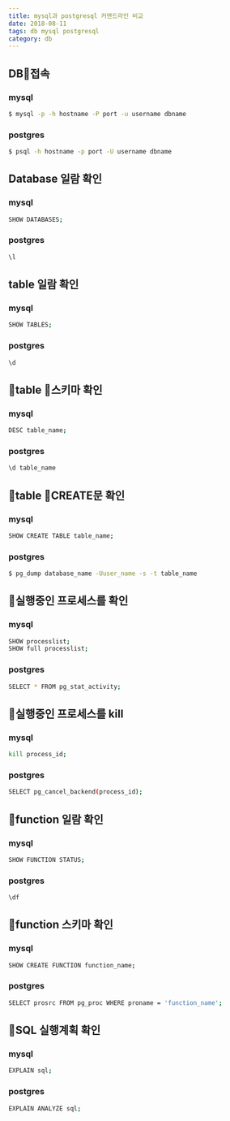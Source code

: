 ```yaml
---
title: mysql과 postgresql 커맨드라인 비교
date: 2018-08-11
tags: db mysql postgresql
category: db
---
```



## DB접속

### mysql
```bash
$ mysql -p -h hostname -P port -u username dbname
```
### postgres
```bash
$ psql -h hostname -p port -U username dbname
```

## Database 일람 확인

### mysql
```bash
SHOW DATABASES;
```
### postgres
```bash
\l
```

## table 일람 확인

### mysql
```bash
SHOW TABLES;
```
### postgres
```bash
\d
```

## table 스키마 확인

### mysql
```bash
DESC table_name;
```
### postgres
```bash
\d table_name
```

## table CREATE문 확인

### mysql
```bash
SHOW CREATE TABLE table_name;
```
### postgres
```bash
$ pg_dump database_name -Uuser_name -s -t table_name
```

## 실행중인 프로세스를 확인

### mysql
```bash
SHOW processlist;
SHOW full processlist;
```
### postgres
```bash
SELECT * FROM pg_stat_activity;
```

## 실행중인 프로세스를 kill

### mysql
```bash
kill process_id;
```
### postgres
```bash
SELECT pg_cancel_backend(process_id);
```

## function 일람 확인

### mysql
```bash
SHOW FUNCTION STATUS;
```
### postgres
```bash
\df
```

## function 스키마 확인

### mysql
```bash
SHOW CREATE FUNCTION function_name;
```
### postgres
```bash
SELECT prosrc FROM pg_proc WHERE proname = 'function_name';
```

## SQL 실행계획 확인

### mysql
```bash
EXPLAIN sql;
```
### postgres
```bash
EXPLAIN ANALYZE sql;
```